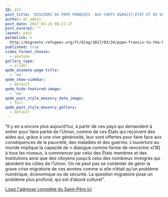 ```yaml
---
ID: 222
post_title: 'DISCOURS DU PAPE FRANÇOIS  AUX CHEFS D&#8217;ÉTAT ET DE GOUVERNEMENT DE L&#8217;UNION EUROPÉENNE'
author: mr_admin
post_date: 2017-03-24 08:21:27
post_excerpt: ""
layout: post
permalink: >
  http://migrants-refugees.org/fr/blog/2017/03/24/pope-francis-to-the-heads-of-state-and-government-of-the-european-union/
published: true
video_format_choose:
  - youtube
gallery_type:
  - slider
qode_animate-page-title:
  - 'no'
qode_show-sidebar:
  - default
qode_hide-featured-image:
  - 'no'
qode_post_style_masonry_date_image:
  - full
qode_post_style_masonry_gallery:
  - default
---
```

"Il y en a encore plus aujourd’hui, à partir de ces pays qui demandent à entrer pour faire partie de l’Union, comme de ces États qui reçoivent des aides qui, grâce à une vive générosité, leur sont offertes pour faire face aux conséquences de la pauvreté, des maladies et des guerres. L’ouverture au monde implique la capacité de « dialogue comme forme de rencontre »[18] à tous les niveaux, à commencer par celui des États membres et des Institutions ainsi que des citoyens jusqu’à celui des nombreux immigrés qui abordent les côtes de l’Union. On ne peut pas se contenter de gérer la grave crise migratoire de ces années comme si elle n’était qu’un problème numérique, économique ou de sécurité. La question migratoire pose un problème plus profond, qui est d’abord culturel".

<a href="http://w2.vatican.va/content/francesco/en/speeches/2017/march/documents/papa-francesco_20170324_capi-unione-europea.html" target="_blank">Lisez l'adresse complète du Saint-Père ici</a>